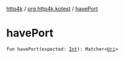 [http4k](../index.md) / [org.http4k.kotest](index.md) / [havePort](./have-port.md)

# havePort

`fun havePort(expected: `[`Int`](https://kotlinlang.org/api/latest/jvm/stdlib/kotlin/-int/index.html)`): Matcher<`[`Uri`](../org.http4k.core/-uri/index.md)`>`